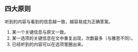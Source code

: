 ## 四大原则
听到的内容与看到的信息越一致，越容易成为正确答案。
1. 某一个关键信息与原文一致。
2. 某一选项的关键信息在文中重复出现，次数最多（与雅思不同）。
3. 已经听到的内容可以在选项里圈出来。
<!--stackedit_data:
eyJoaXN0b3J5IjpbMTI3MTYwMDA2OV19
-->